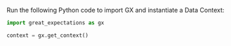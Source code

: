 
Run the following Python code to import GX and instantiate a Data Context:

```python title="Python" Python code
import great_expectations as gx

context = gx.get_context()
```

